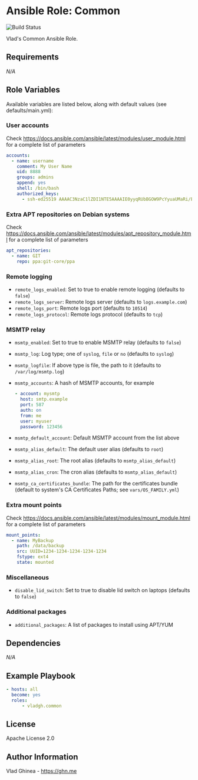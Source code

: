 # Ansible Role: Common

![Build Status](https://github.com/vladgh/ansible-role-common/workflows/CI/badge.svg)

Vlad's Common Ansible Role.

## Requirements

*N/A*

## Role Variables

Available variables are listed below, along with default values (see defaults/main.yml):

### User accounts

Check <https://docs.ansible.com/ansible/latest/modules/user_module.html> for a complete list of parameters

```yaml
accounts:
  - name: username
    comment: My User Name
    uid: 8888
    groups: admins
    append: yes
    shell: /bin/bash
    authorized_keys:
      - ssh-ed25519 AAAAC3NzaC1lZDI1NTE5AAAAIE0yyqRUbBGOW9PcYyuaUMaRi/EFwL59E3wwMn5dJAKQ MyKey
```

### Extra APT repositories on Debian systems

Check <https://docs.ansible.com/ansible/latest/modules/apt_repository_module.html> for a complete list of parameters

```yaml
apt_repositories:
  - name: GIT
    repo: ppa:git-core/ppa
```

### Remote logging

- `remote_logs_enabled`: Set to true to enable remote logging (defaults to `false`)
- `remote_logs_server`: Remote logs server (defaults to `logs.example.com`)
- `remote_logs_port`: Remote logs port (defaults to `10514`)
- `remote_logs_protocol`: Remote logs protocol (defaults to `tcp`)

### MSMTP relay

- `msmtp_enabled`: Set to true to enable MSMTP relay (defaults to `false`)
- `msmtp_log`: Log type; one of `syslog`, `file` or `no` (defaults to `syslog`)
- `msmtp_logfile`: If above type is file, the path to it (defaults to `/var/log/msmtp.log`)
- `msmtp_accounts`: A hash of MSMTP accounts, for example

    ```yaml
    - account: mysmtp
      host: smtp.example
      port: 587
      auth: on
      from: me
      user: myuser
      password: 123456
    ```

- `msmtp_default_account`: Default MSMTP account from the list above
- `msmtp_alias_default`: The default user alias (defaults to `root`)
- `msmtp_alias_root`: The root alias (defaults to `msmtp_alias_default`)
- `msmtp_alias_cron`: The cron alias (defaults to `msmtp_alias_default`)
- `msmtp_ca_certificates_bundle`: The path for the certificates bundle (default to system's CA Certificates Paths; see `vars/OS_FAMILY.yml`)

### Extra mount points

Check <https://docs.ansible.com/ansible/latest/modules/mount_module.html> for a complete list of parameters

```yaml
mount_points:
  - name: MyBackup
    path: /data/backup
    src: UUID=1234-1234-1234-1234-1234
    fstype: ext4
    state: mounted
```

### Miscellaneous

- `disable_lid_switch`: Set to true to disable lid switch on laptops (defaults to `false`)

### Additional packages

- `additional_packages`: A list of packages to install using APT/YUM

## Dependencies

*N/A*

## Example Playbook

```yaml
- hosts: all
  become: yes
  roles:
      - vladgh.common
```

## License

Apache License 2.0

## Author Information

Vlad Ghinea - <https://ghn.me>
